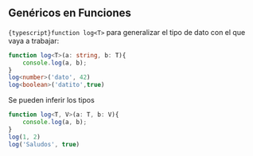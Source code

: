 
## Genéricos en Funciones

`{typescript}function log<T>`  para generalizar el tipo de dato con el que vaya a trabajar:

```typescript title="Genérico en funciones"
function log<T>(a: string, b: T){
    console.log(a, b);
}
log<number>('dato', 42)
log<boolean>('datito',true)
```

Se pueden inferir los tipos

```typescript title="INfieriendo tipos"
function log<T, V>(a: T, b: V){
    console.log(a, b);
}
log(1, 2)
log('Saludos', true)
```


